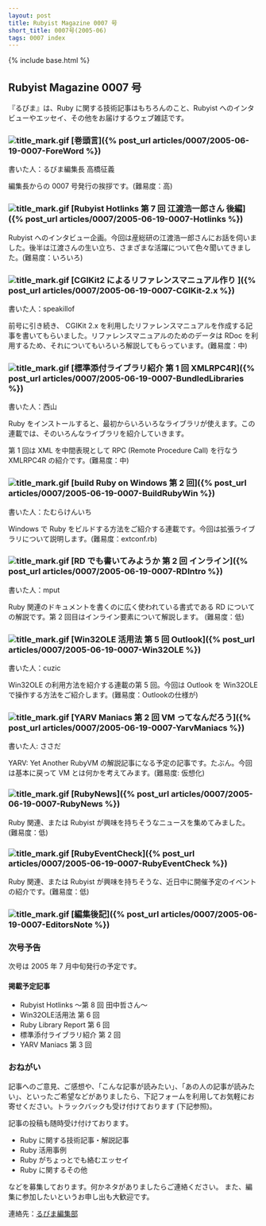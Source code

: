 ```yaml
---
layout: post
title: Rubyist Magazine 0007 号
short_title: 0007号(2005-06)
tags: 0007 index
---
```

{% include base.html %}


## Rubyist Magazine 0007 号

『るびま』は、Ruby に関する技術記事はもちろんのこと、Rubyist へのインタビューやエッセイ、その他をお届けするウェブ雑誌です。

### ![title_mark.gif]({{site.baseurl}}/images/title_mark.gif) [巻頭言]({% post_url articles/0007/2005-06-19-0007-ForeWord %})

書いた人：るびま編集長 高橋征義

編集長からの 0007 号発行の挨拶です。(難易度：高)

### ![title_mark.gif]({{site.baseurl}}/images/title_mark.gif) [Rubyist Hotlinks 第 7 回 江渡浩一郎さん 後編]({% post_url articles/0007/2005-06-19-0007-Hotlinks %})

Rubyist へのインタビュー企画。今回は産総研の江渡浩一郎さんにお話を伺いました。後半は江渡さんの生い立ち、さまざまな活躍について色々聞いてきました。(難易度：いろいろ)

### ![title_mark.gif]({{site.baseurl}}/images/title_mark.gif) [CGIKit2 によるリファレンスマニュアル作り ]({% post_url articles/0007/2005-06-19-0007-CGIKit-2.x %})

書いた人：speakillof

前号に引き続き、 CGIKit 2.x を利用したリファレンスマニュアルを作成する記事を書いてもらいました。リファレンスマニュアルのためのデータは RDoc を利用するため、それについてもいろいろ解説してもらっています。(難易度：中)

### ![title_mark.gif]({{site.baseurl}}/images/title_mark.gif) [標準添付ライブラリ紹介 第 1 回 XMLRPC4R]({% post_url articles/0007/2005-06-19-0007-BundledLibraries %})

書いた人：西山

Ruby をインストールすると、最初からいろいろなライブラリが使えます。この連載では、そのいろんなライブラリを紹介していきます。

第 1 回は XML を中間表現として RPC (Remote Procedure Call) を行なう XMLRPC4R の紹介です。(難易度：中)

### ![title_mark.gif]({{site.baseurl}}/images/title_mark.gif) [build Ruby on Windows 第 2 回]({% post_url articles/0007/2005-06-19-0007-BuildRubyWin %})

書いた人：たむらけんいち

Windows で Ruby をビルドする方法をご紹介する連載です。今回は拡張ライブラリについて説明します。(難易度：extconf.rb)

### ![title_mark.gif]({{site.baseurl}}/images/title_mark.gif) [RD でも書いてみようか 第 2 回 インライン]({% post_url articles/0007/2005-06-19-0007-RDIntro %})

書いた人：mput

Ruby 関連のドキュメントを書くのに広く使われている書式である RD についての解説です。第 2 回目はインライン要素について解説します。 (難易度：低)

### ![title_mark.gif]({{site.baseurl}}/images/title_mark.gif) [Win32OLE 活用法 第 5 回 Outlook]({% post_url articles/0007/2005-06-19-0007-Win32OLE %})

書いた人：cuzic

Win32OLE の利用方法を紹介する連載の第 5 回。今回は Outlook を 
Win32OLE で操作する方法をご紹介します。(難易度：Outlookの仕様が)

### ![title_mark.gif]({{site.baseurl}}/images/title_mark.gif) [YARV Maniacs 第 2 回 VM ってなんだろう]({% post_url articles/0007/2005-06-19-0007-YarvManiacs %})

書いた人: ささだ

YARV: Yet Another RubyVM の解説記事になる予定の記事です。たぶん。今回は基本に戻って VM とは何かを考えてみます。(難易度: 仮想化)

### ![title_mark.gif]({{site.baseurl}}/images/title_mark.gif) [RubyNews]({% post_url articles/0007/2005-06-19-0007-RubyNews %})

Ruby 関連、または Rubyist が興味を持ちそうなニュースを集めてみました。(難易度：低)

### ![title_mark.gif]({{site.baseurl}}/images/title_mark.gif) [RubyEventCheck]({% post_url articles/0007/2005-06-19-0007-RubyEventCheck %})

Ruby 関連、または Rubyist が興味を持ちそうな、近日中に開催予定のイベントの紹介です。(難易度：低)

### ![title_mark.gif]({{site.baseurl}}/images/title_mark.gif) [編集後記]({% post_url articles/0007/2005-06-19-0007-EditorsNote %})

### 次号予告

次号は 2005 年 7 月中旬発行の予定です。

#### 掲載予定記事

* Rubyist Hotlinks 〜第 8 回 田中哲さん〜
* Win32OLE活用法 第 6 回
* Ruby Library Report 第 6 回
* 標準添付ライブラリ紹介 第 2 回
* YARV Maniacs 第 3 回


### おねがい

記事へのご意見、ご感想や、「こんな記事が読みたい」、「あの人の記事が読みたい」、といったご希望などがありましたら、下記フォームを利用してお気軽にお寄せください。トラックバックも受け付けております (下記参照)。

記事の投稿も随時受け付けております。

* Ruby に関する技術記事・解説記事
* Ruby 活用事例
* Ruby がちょっとでも絡むエッセイ
* Ruby に関するその他


などを募集しております。何かネタがありましたらご連絡ください。
また、編集に参加したいというお申し出も大歓迎です。

連絡先：[るびま編集部](mailto:magazine@ruby-no-kai.org)


